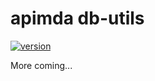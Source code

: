 # apimda db-utils

[![version](https://img.shields.io/npm/v/@apimda/db-utils.svg?style=flat-square)](https://www.npmjs.com/package/@apimda/db-utils)

More coming...
